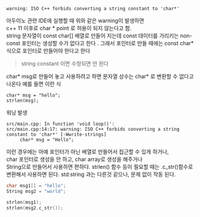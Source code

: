 
```
warning: ISO C++ forbids converting a string constant to 'char*'
```

아두이노 관련 IDE에 실행할 때 위와 같은 warning이 발생하면  
c++ 11 이후로 char *  point 로 허용이 되지 않는다고 함.   
string 문자열이 const char[] 배열로 만들어 지는데 const 데이터를 가리키는 non-const 포인터는 생성할 수가 없다고 한다 . 그래서 포인터로 만들 때에는 const char*  식으로 포인터로 만들어야 한다고 한다   

> string constant 이면 수정되면 안 된다

char* msg로 만들어 놓고 사용하려고 하면 문자열 상수는 char* 로 변환할 수 없다고 나온다 
예를 들면 이런 식

```
char* msg = "hello";
strlen(msg);
```

워닝 발생
```
src/main.cpp: In function 'void loop()':
src/main.cpp:14:17: warning: ISO C++ forbids converting a string constant to 'char*' [-Wwrite-strings]
     char* msg = "Hello";
```

이런 경우에는 아예 포인터가 아닌 배열로 만들어서 접근할 수 있게 하거나,  
char 포인터로 생성을 안 하고, char array로 생성을 해주거나  
String으로 만들어서 사용하면 편하다. strlen() 함수 등이 필요할 때는 .c_str()함수로 변환해서 사용하면 된다. 
std:string 과는 다른것 같으나, 문제 없이 작동 된다.  

```cpp
char msg1[] = "hello";
String msg2 = "world";

strlen(msg1);
strlen(msg2.c_str());
```






